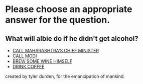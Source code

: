 # Please choose an appropriate answer for the question.

## What will albie do if he didn't get alcohol?


* [CALL MAHARASHTRA'S CHIEF MINISTER](./nice.md)
* [CALL MODI](./nice.md)
* [BREW SOME WINE HIMSELF](./final.md)
* [DRINK COFFEE](./nice.md)


created by tyler durden, for the  emancipation of mankind.
